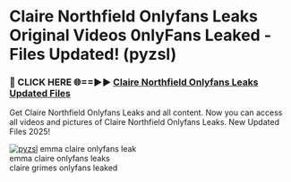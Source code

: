 # Claire Northfield Onlyfans Leaks Original Videos 0nlyFans Leaked - Files Updated! (pyzsl)

<h3>🔴 CLICK HERE 🌐==►► <a href="https://tinyurl.com/3hn5wdd3" rel="nofollow">Claire Northfield Onlyfans Leaks Updated Files</a></h3>

Get Claire Northfield Onlyfans Leaks and all content. Now you can access all videos and pictures of Claire Northfield Onlyfans Leaks. New Updated Files 2025!

[![pyzsl](https://i.imgur.com/4HnBqBT.gif)](https://tinyurl.com/3hn5wdd3)
emma claire onlyfans leak<br>
emma claire onlyfans leaks<br>
claire grimes onlyfans leaked